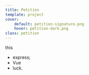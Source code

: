 ```yaml
---
title: Petition
template: project
cover:
    default: petition-signature.png
    hover: petition-dark.png
class: petition
---
```


this

-   express;
-   Vue
-   luck.
